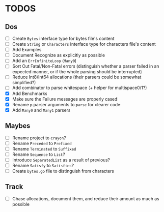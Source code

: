 # TODOS

## Dos

- [ ] Create `Bytes` interface type for bytes file's content
- [ ] Create `String` or `Characters` interface type for characters file's content
- [ ] Add Examples
- [ ] Document Recognize as explicitly as possible
- [ ] Add an `ErrInfiniteLoop` (`Many0`)
- [ ] Sort Out Fatal/Non-Fatal errors (distinguish whether a parser failed in an expected manner, or if the whole parsing should be interrupted)
- [ ] Reduce Int8/Int64 allocations (their parsers could be somewhat simplified?)
- [ ] Add combinator to parse whitespace (+ helper for multispace0/1?)
- [x] Add Benchmarks
- [x] Make sure the Failure messages are properly cased
- [x] Rename `p` parser arguments to `parse` for clearer code
- [x] Add `Many0` and `Many1` parsers

## Maybes

- [ ] Rename project to `crayon`?
- [ ] Rename `Preceded` to `Prefixed`
- [ ] Rename `Terminated` to `Suffixed`
- [ ] Rename `Sequence` to `List`?
- [ ] Introduce `SeparatedList` as a result of previous?
- [ ] Rename `Satisfy` to `Satisfies`?
- [ ] Create `bytes.go` file to distinguish from characters

## Track

- [ ] Chase allocations, document them, and reduce their amount as much as possible
